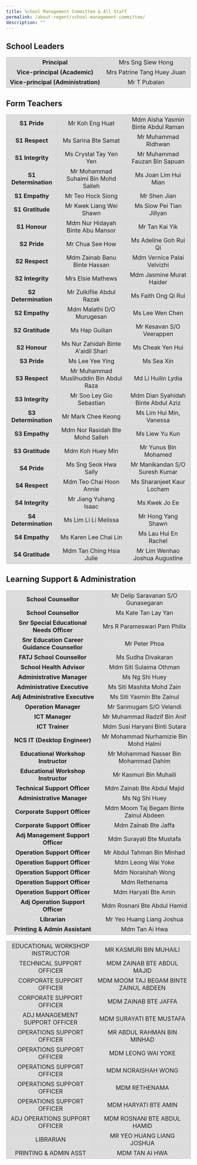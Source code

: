 ```yaml
---
title: School Management Committee & All Staff
permalink: /about-regent/school-management-committee/
description: ""
---
```

<style>
table, th, td {
  border:1px solid lightgrey;
  background-color: gainsboro;
	text-align: center
}
</style>

<h2>School Leaders</h2>

<table style="width:100%">
  <tbody><tr>
    <td><b>Principal<b></b></b></td>
    <td>Mrs Sng Siew Hong</td>
  </tr>
  <tr>
    <td><b>Vice-principal (Academic)</b></td>
    <td>Mrs Patrine Tang Huey Jiuan</td>
  </tr>
  <tr>
    <td><b>Vice-principal (Administration)</b></td>
    <td>Mr T Pubalan</td>
  </tr>
</tbody></table>

<h2>Form Teachers</h2>

<table style="width:100%">
	<tbody>
	<tr>
    <td><b>S1 Pride</b></td>
    <td>Mr Koh Eng Huat</td>
		<td>Mdm Aisha Yasmin Binte Abdul Raman</td>
  </tr>
  <tr>
    <td><b>S1 Respect</b></td>
    <td>Ms Sarina Bte Samat</td>
		<td>Mr Muhammad Ridhwan</td>
  </tr>
  <tr>
    <td><b>S1 Integrity</b></td>
    <td>Ms Crystal Tay Yen Yen</td>
		<td>Mr Muhammad Fauzan Bin Sapuan</td>
  </tr>
		<tr>
    <td><b>S1 Determination<b></b></b></td>
    <td>Mr Mohammad Suhaimi Bin Mohd Salleh</td>
		<td>Ms Joan Lim Hui Mian</td>
  </tr>
  <tr>
    <td><b>S1 Empathy</b></td>
    <td>Mr Teo Hock Siong</td>
		<td>Mr Shen Jian</td>
  </tr>
  <tr>
    <td><b>S1 Gratitude</b></td>
    <td>Mr Kwek Liang Wei Shawn</td>
		<td>Ms Siow Pei Tian Jillyan</td>
  </tr>
	 <tr>
    <td><b>S1 Honour</b></td>
    <td>Mdm Nur Hidayah Binte Abu Mansor</td>
		<td>Mr Tan Kai Yik</td>
  </tr>
  <tr>
    <td><b>S2 Pride</b></td>
    <td>Mr Chua See How</td>
		<td>Ms Adeline Goh Rui Qi</td>
  </tr>
  <tr>
    <td><b>S2 Respect</b></td>
    <td>Mdm Zainab Banu Binte Hassan</td>
		<td>Mdm Vernice Palai Velvizhi</td>
  </tr>
  <tr>
    <td><b>S2 Integrity</b></td>
    <td>Mrs Elsie Mathews</td>
		<td>Mdm Jasmine Murat Haider</td>
  </tr>
		<tr>
    <td><b>S2 Determination<b></b></b></td>
    <td>Mr Zulkiflie Abdul Razak</td>
		<td>Ms Faith Ong Qi Rui</td>
  </tr>
  <tr>
    <td><b>S2 Empathy</b></td>
    <td>Mdm Malathi D/O Murugesan</td>
		<td>Ms Lee Wen Chen</td>
  </tr>
  <tr>
    <td><b>S2 Gratitude</b></td>
    <td>Ms Hap Guilian</td>
		<td>Mr Kesavan S/O Veerappen</td>
  </tr>
	 <tr>
    <td><b>S2 Honour</b></td>
    <td>Ms Nur Zahidah Binte A'aidil Shari</td>
		<td>Ms Cheak Yen Hui</td>
  </tr>
	<tr>
    <td><b>S3 Pride</b></td>
    <td>Ms Lee Yee Ying</td>
		<td>Ms Sea Xin</td>
  </tr>
  <tr>
    <td><b>S3 Respect</b></td>
    <td>Mr Muhammad Muslihuddin Bin Abdul Raza</td>
		<td>Md Li Huilin Lydia</td>
  </tr>
  <tr>
    <td><b>S3 Integrity</b></td>
    <td>Mr Soo Ley Gio Sebastian</td>
		<td>Mdm Dian Syahidah Binte Abdul Aziz</td>
  </tr>
		<tr>
    <td><b>S3 Determination<b></b></b></td>
    <td>Mr Mark Chee Keong</td>
		<td>Ms Lim Hui Min, Vanessa</td>
  </tr>
  <tr>
    <td><b>S3 Empathy</b></td>
    <td>Mdm Nor Rasidah Bte Mohd Salleh</td>
		<td>Ms Liew Yu Kun</td>
  </tr>
  <tr>
    <td><b>S3 Gratitude</b></td>
    <td>Mdm Koh Huey Min</td>
		<td>Mr Yunus Bin Mohamed</td>
  </tr>
		<tr>
    <td><b>S4 Pride</b></td>
    <td>Ms Sng Seok Hwa Sally</td>
		<td>Mr Manikandan S/O Suresh Kumar</td>
  </tr>
  <tr>
    <td><b>S4 Respect</b></td>
    <td>Mdm Teo Chai Hoon Annie</td>
		<td>Ms Sharanjeet Kaur Locham</td>
  </tr>
  <tr>
    <td><b>S4 Integrity</b></td>
    <td>Mr Jiang Yuhang Isaac</td>
		<td>Ms Kwek Jo Ee</td>
  </tr>
		<tr>
    <td><b>S4 Determination<b></b></b></td>
    <td>Ms Lim Li Li Melissa</td>
		<td>Mr Hong Yang Shawn</td>
  </tr>
  <tr>
    <td><b>S4 Empathy</b></td>
    <td>Ms Karen Lee Chai Lin</td>
		<td>Ms Lau Hui En Rachel</td>
  </tr>
  <tr>
    <td><b>S4 Gratitude</b></td>
    <td>Mdm Tan Ching Hsia Julie</td>
		<td>Mr Lim Wenhao Joshua Augustine</td>
  </tr>
</tbody></table>

<h2>Learning Support &amp; Administration</h2>

<table style="width:100%">
  <tbody>
	<tr>
    <td><b>School Counsellor<b></b></b></td>
    <td>Mr Delip Saravanan S/O Gunasegaran</td>
  </tr>
  <tr>
    <td><b>School Counsellor</b></td>
    <td>Ms Kate Tan Lay Yan</td>
  </tr>
  <tr>
    <td><b>Snr Special Educational Needs Officer</b></td>
    <td>Mrs R Parameswari Pam Philix</td>
  </tr>
	<tr>
    <td><b>Snr Education Career Guidance Counsellor<b></b></b></td>
    <td>Mr Peter Phoa</td>
  </tr>
  <tr>
    <td><b>FATJ School Counsellor</b></td>
    <td>Ms Sudha Divakaran</td>
  </tr>
  <tr>
    <td><b>School Health Advisor</b></td>
    <td>Mdm Siti Sulaima Othman</td>
  </tr>
  <tr>
    <td><b>Administrative Manager<b></b></b></td>
    <td>Ms Ng Shi Huey</td>
  </tr>
  <tr>
    <td><b>Administrative Executive</b></td>
    <td>Ms Siti Mashita Mohd Zain</td>
  </tr>
  <tr>
    <td><b>Adj Administrative Executive</b></td>
    <td>Ms Siti Yasmin Bte Zainul</td>
  </tr>
	<tr>
    <td><b>Operation Manager<b></b></b></td>
    <td>Mr Sanmugam S/O Velandi</td>
  </tr>
  <tr>
    <td><b>ICT Manager</b></td>
    <td>Mr Muhammad Radzif Bin Anif</td>
  </tr>
  <tr>
    <td><b>ICT Trainer</b></td>
    <td>Mdm Susi Haryani Binti Sutara</td>
  </tr>
	 <tr>
    <td><b>NCS IT (Desktop Engineer)</b></td>
    <td>Mr Mohammad Nurhamizie Bin Mohd Halmi</td>
  </tr>
	<tr>
    <td><b>Educational Workshop Instructor</b></td>
    <td>Mr Mohammad Nasser Bin Mohammad Dahim</td>
  </tr>
	<tr>
    <td><b>Educational Workshop Instructor</b></td>
    <td>Mr Kasmuri Bin Muhaili</td>
  </tr>
	<tr>
    <td><b>Technical Support Officer</b></td>
    <td>Mdm Zainab Bte Abdul Majid</td>
  </tr>
		<tr>
    <td><b>Administrative Manager<b></b></b></td>
    <td>Ms Ng Shi Huey</td>
  </tr>
  <tr>
    <td><b>Corporate Support Officer</b></td>
    <td>Mdm Moom Taj Begam Binte Zainul Abdeen</td>
  </tr>
  <tr>
    <td><b>Corporate Support Officer</b></td>
    <td>Mdm Zainab Bte Jaffa</td>
  </tr>
	<tr>
    <td><b>Adj Management Support Officer<b></b></b></td>
    <td>Mdm Surayati Bte Mustafa</td>
  </tr>
  <tr>
    <td><b>Operation Support Officer</b></td>
    <td>Mr Abdul Tahman Bin Minhad</td>
  </tr>
  <tr>
    <td><b>Operation Support Officer</b></td>
    <td>Mdm Leong Wai Yoke</td>
  </tr>
	 <tr>
    <td><b>Operation Support Officer</b></td>
    <td>Mdm Noraishah Wong</td>
  </tr>
	<tr>
    <td><b>Operation Support Officer</b></td>
    <td>Mdm Rethenama</td>
  </tr>
	<tr>
    <td><b>Operation Support Officer</b></td>
    <td>Mdm Haryati Bte Amin</td>
  </tr>
	<tr>
    <td><b>Adj Operation Support Officer</b></td>
    <td>Mdm Rosnani Bte Abdul Hamid</td>
  </tr>
	<tr>
    <td><b>Librarian</b></td>
    <td>Mr Yeo Huang Liang Joshua</td>
  </tr>
	<tr>
    <td><b>Printing &amp; Admin Assistant</b></td>
    <td>Mdm Tan Ai Hwa</td>
  </tr>
</tbody></table>

|  	|  	|
|---|---|
| EDUCATIONAL WORKSHOP INSTRUCTOR 	| MR KASMURI BIN MUHAILI 	|
| TECHNICAL SUPPORT OFFICER 	| MDM ZAINAB BTE ABDUL MAJID 	|
| CORPORATE SUPPORT OFFICER 	| MDM MOOM TAJ BEGAM BINTE ZAINUL ABDEEN 	|
| CORPORATE SUPPORT OFFICER 	| MDM ZAINAB BTE JAFFA 	|
| ADJ MANAGEMENT SUPPORT OFFICER 	| MDM SURAYATI BTE MUSTAFA 	|
| OPERATIONS SUPPORT OFFICER 	| MR ABDUL RAHMAN BIN MINHAD 	|
| OPERATIONS SUPPORT OFFICER 	| MDM LEONG WAI YOKE 	|
| OPERATIONS SUPPORT OFFICER 	| MDM NORAISHAH WONG	|
| OPERATIONS SUPPORT OFFICER 	| MDM RETHENAMA 	|
| OPERATIONS SUPPORT OFFICER 	| MDM HARYATI BTE AMIN 	|
| ADJ OPERATIONS SUPPORT OFFICER 	| MDM ROSNANI BTE ABDUL HAMID 	|
| LIBRARIAN 	| MR YEO HUANG LIANG JOSHUA 	|
| PRINTING &amp; ADMIN ASST 	| MDM TAN AI HWA 	|